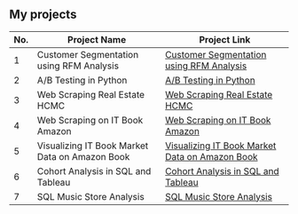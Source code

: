## My projects

| No.    | Project Name    | Project Link     |
|--------|-----------------|--------------------|
|  1    | Customer Segmentation using RFM Analysis | [Customer Segmentation using RFM Analysis](https://github.com/tranthithanhhai/My-portfolio/tree/main/Customer%20Segmentation%20using%20RFM%20Analysis) |
|  2    | A/B Testing in Python  | [A/B Testing in Python](https://github.com/haitran95/My-portfolio/tree/main/AB%20Testing%20in%20Python) |
|  3    | Web Scraping Real Estate HCMC  | [Web Scraping Real Estate HCMC](https://github.com/haitran95/My-portfolio/tree/main/Web%20Scraping%20Real%20Estate%20HCMC) |
|  4    | Web Scraping on IT Book Amazon  | [Web Scraping on IT Book Amazon](https://github.com/haitran95/My-portfolio/tree/main/Web%20Scraping%20on%20IT%20Book%20Amazon) |
|  5    | Visualizing IT Book Market Data on Amazon Book| [Visualizing IT Book Market Data on Amazon Book](https://public.tableau.com/app/profile/hai7497/viz/visualizeAmazonbook/Details) |
|  6    | Cohort Analysis in SQL and Tableau| [Cohort Analysis in SQL and Tableau](https://github.com/haitran95/My-portfolio/tree/main/Cohort%20Analysis%20in%20SQL%20and%20Tableau) |
|  7    | SQL Music Store Analysis | [SQL Music Store Analysis](https://github.com/haitran95/My-portfolio/tree/main/SQL%20Music%20Store%20Analysis) |




 
